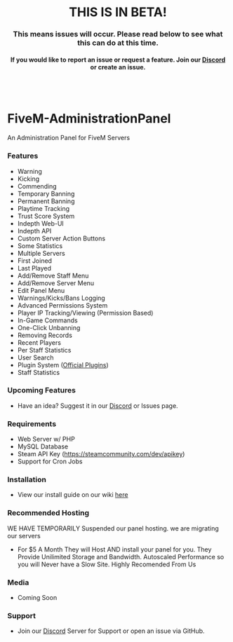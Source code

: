<p align="center">
  <h1 align="center">
      THIS IS IN BETA!
  </h1>
  <h3 align="center">
      This means issues will occur. Please read below to see what this can do at this time.
  </h3>
  <h4 align="center">
      If you would like to report an issue or request a feature. Join our <a href="https://discord.gg/EgWrfBy">Discord</a> or create an issue.
  </h4>
</p>

<br/>
<br/>

# FiveM-AdministrationPanel
An Administration Panel for FiveM Servers


### Features
* Warning
* Kicking
* Commending
* Temporary Banning
* Permanent Banning
* Playtime Tracking
* Trust Score System
* Indepth Web-UI
* Indepth API
* Custom Server Action Buttons
* Some Statistics
* Multiple Servers
* First Joined
* Last Played
* Add/Remove Staff Menu
* Add/Remove Server Menu
* Edit Panel Menu
* Warnings/Kicks/Bans Logging
* Advanced Permissions System
* Player IP Tracking/Viewing (Permission Based)
* In-Game Commands
* One-Click Unbanning
* Removing Records
* Recent Players
* Per Staff Statistics
* User Search
* Plugin System ([Official Plugins](https://github.com/CADOJRP/FiveM-AdministrationPanel-Plugins))
* Staff Statistics

### Upcoming Features
* Have an idea? Suggest it in our [Discord](https://discord.gg/EgWrfBy) or Issues page.

### Requirements
* Web Server w/ PHP
* MySQL Database
* Steam API Key (https://steamcommunity.com/dev/apikey)
* Support for Cron Jobs


### Installation
* View our install guide on our wiki [here](https://github.com/CADOJRP/FiveM-AdministrationPanel/wiki/Installation)


### Recommended Hosting

WE HAVE TEMPORARILY Suspended our panel hosting. we are migrating our servers
*  For $5 A Month They will Host AND install your panel for you. They Provide Unilimited Storage and Bandwidth. Autoscaled Performance so you will Never have a Slow Site. Highly Recomended From Us


### Media
* Coming Soon


### Support
* Join our [Discord](https://discord.gg/EgWrfBy) Server for Support or open an issue via GitHub.
